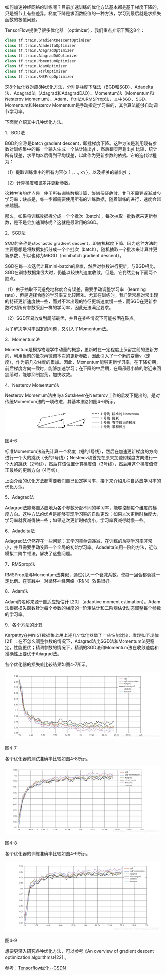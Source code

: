 如何加速神经网络的训练呢？目前加速训练的优化方法基本都是基于梯度下降的，只是细节上有些差异。梯度下降是求函数极值的一种方法，学习到最后就是求损失函数的极值问题。

TensorFlow提供了很多优化器 （optimizer），我们重点介绍下面这8个：

```python
class tf.train.GradientDescentOptimizer
class tf.train.AdadeltaOptimizer
class tf.train.AdagradOptimizer
class tf.train.AdagradDAOptimizer
class tf.train.MomentumOptimizer
class tf.train.AdamOptimizer
class tf.train.FtrlOptimizer
class tf.train.RMSPropOptimizer
```

这8个优化器对应8种优化方法，分别是梯度下降法（BGD和SGD）、Adadelta法、Adagrad法（Adagrad和AdagradDAO）、Momentum法（Momentum和Nesterov Momentum）、Adam、Ftrl法和RMSProp法，其中BGD、SGD、Momentum和Nesterov Momentum是手动指定学习率的，其余算法能够自动调节学习率。

下面就介绍其中几种优化方法。

1．BGD法

BGD的全称是batch gradient descent，即批梯度下降。这种方法是利用现有参数对训练集中的每一个输入生成一个估计输出yi ，然后跟实际输出yi 比较，统计所有误差，求平均以后得到平均误差，以此作为更新参数的依据。它的迭代过程为：

（1）提取训练集中的所有内容{x 1 , …, xn }，以及相关的输出yi ；

（2）计算梯度和误差并更新参数。

这种方法的优点是，使用所有训练数据计算，能够保证收敛，并且不需要逐渐减少学习率；缺点是，每一步都需要使用所有的训练数据，随着训练的进行，速度会越来越慢。

那么，如果将训练数据拆分成一个个批次（batch），每次抽取一批数据来更新参数，是不是会加速训练呢？这就是最常用的SGD。

2．SGD法

SGD的全称是stochastic gradient descent，即随机梯度下降。因为这种方法的主要思想是将数据集拆分成一个个批次（batch），随机抽取一个批次来计算并更新参数，所以也称为MBGD（minibatch gradient descent）。

SGD在每一次迭代计算mini-batch的梯度，然后对参数进行更新。与BGD相比，SGD在训练数据集很大时，仍能以较快的速度收敛。但是，它仍然会有下面两个缺点。

（1）由于抽取不可避免地梯度会有误差，需要手动调整学习率 （learning rate），但是选择合适的学习率又比较困难。尤其在训练时，我们常常想对常出现的特征更新速度快一些，而对不常出现的特征更新速度慢一些，而SGD在更新参数时对所有参数采用一样的学习率，因此无法满足要求。

（2）SGD容易收敛到局部最优，并且在某些情况下可能被困在鞍点。

为了解决学习率固定的问题，又引入了Momentum法。

3．Momentum法

Momentum是模拟物理学中动量的概念，更新时在一定程度上保留之前的更新方向，利用当前的批次再微调本次的更新参数，因此引入了一个新的变量v（速度），作为前几次梯度的累加。因此，Momentum能够更新学习率，在下降初期，前后梯度方向一致时，能够加速学习；在下降的中后期，在局部最小值的附近来回震荡时，能够抑制震荡，加快收敛。

4．Nesterov Momentum法

Nesterov Momentum法由Ilya Sutskever在Nesterov工作的启发下提出的，是对传统Momentum法的一项改进，其基本思路如图4-6所示。

![img](imags/20190406191114384.png) 

图4-6 

标准Momentum法首先计算一个梯度（短的1号线），然后在加速更新梯度的方向进行一个大的跳跃（长的1号线）；Nesterov项首先在原来加速的梯度方向进行一个大的跳跃（2号线），然后在该位置计算梯度值（3号线），然后用这个梯度值修正最终的更新方向（4号线）。

上面介绍的优化方法都需要我们自己设定学习率，接下来介绍几种自适应学习率的优化方法。

5．Adagrad法

Adagrad法能够自适应地为各个参数分配不同的学习率，能够控制每个维度的梯度方向。这种方法的优点是能够实现学习率的自动更改：如果本次更新时梯度大，学习率就衰减得快一些；如果这次更新时梯度小，学习率衰减得就慢一些。

6．Adadelta法

Adagrad法仍然存在一些问题：其学习率单调递减，在训练的后期学习率非常小，并且需要手动设置一个全局的初始学习率。Adadelta法用一阶的方法，近似模拟二阶牛顿法，解决了这些问题。

7．RMSprop法

RMSProp法与Momentum法类似，通过引入一个衰减系数，使每一回合都衰减一定比例。在实践中，对循环神经网络（RNN）效果很好。

8．Adam法

Adam的名称来源于自适应矩估计 [20] （adaptive moment estimation）。Adam法根据损失函数针对每个参数的梯度的一阶矩估计和二阶矩估计动态调整每个参数的学习率。

9．各个方法的比较

Karpathy在MNIST数据集上用上述几个优化器做了一些性能比较，发现如下规律 [21] ：在不怎么调整参数的情况下，Adagrad法比SGD法和Momentum法更稳定，性能更优；精调参数的情况下，精调的SGD法和Momentum法在收敛速度和准确性上要优于Adagrad法。

各个优化器的损失值比较结果如图4-7所示。

![img](imags/20190406191142242.png)

图4-7

各个优化器的测试准确率比较如图4-8所示。

![img](imags/20190406191155909.png)

图4-8

各个优化器的训练准确率比较如图4-9所示。

![img](imags/20190406191211269.png)

图4-9

想要更深入研究各种优化方法，可以参考《An overview of gradient descent optimization algorithms》[22] 。


参考：[Tensorflow优化--CSDN](https://blog.csdn.net/wang263334857/article/details/89059194)